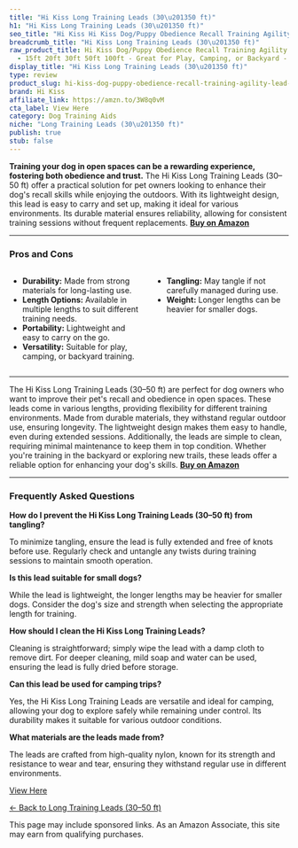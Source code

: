 ```yaml
---
title: "Hi Kiss Long Training Leads (30\u201350 ft)"
h1: "Hi Kiss Long Training Leads (30\u201350 ft)"
seo_title: "Hi Kiss Hi Kiss Dog/Puppy Obedience Recall Training Agility\u2026"
breadcrumb_title: "Hi Kiss Long Training Leads (30\u201350 ft)"
raw_product_title: Hi Kiss Dog/Puppy Obedience Recall Training Agility Lead/ Leash
  - 15ft 20ft 30ft 50ft 100ft - Great for Play, Camping, or Backyard - Black
display_title: "Hi Kiss Long Training Leads (30\u201350 ft)"
type: review
product_slug: hi-kiss-dog-puppy-obedience-recall-training-agility-lead-leash-15ft-20f-066d0c1d
brand: Hi Kiss
affiliate_link: https://amzn.to/3W8q0vM
cta_label: View Here
category: Dog Training Aids
niche: "Long Training Leads (30\u201350 ft)"
publish: true
stub: false
---
```


<div id="intro" class="full-width">
  <p><strong>Training your dog in open spaces can be a rewarding experience, fostering both obedience and trust.</strong> The Hi Kiss Long Training Leads (30–50 ft) offer a practical solution for pet owners looking to enhance their dog's recall skills while enjoying the outdoors. With its lightweight design, this lead is easy to carry and set up, making it ideal for various environments. Its durable material ensures reliability, allowing for consistent training sessions without frequent replacements. <a href="https://amzn.to/3W8q0vM" rel="nofollow sponsored noopener" target="_blank"><strong>Buy on Amazon</strong></a></p>
</div>

<hr />
<h3 id="pros-cons">Pros and Cons</h3>
<div class="pc-grid" style="display:grid;grid-template-columns:1fr 1fr;gap:16px;">
  <ul>
    <li><strong>Durability:</strong> Made from strong materials for long-lasting use.</li>
    <li><strong>Length Options:</strong> Available in multiple lengths to suit different training needs.</li>
    <li><strong>Portability:</strong> Lightweight and easy to carry on the go.</li>
    <li><strong>Versatility:</strong> Suitable for play, camping, or backyard training.</li>
  </ul>
  <ul>
    <li><strong>Tangling:</strong> May tangle if not carefully managed during use.</li>
    <li><strong>Weight:</strong> Longer lengths can be heavier for smaller dogs.</li>
  </ul>
</div>
<hr />

<div class="full-width">
  <p>The Hi Kiss Long Training Leads (30–50 ft) are perfect for dog owners who want to improve their pet's recall and obedience in open spaces. These leads come in various lengths, providing flexibility for different training environments. Made from durable materials, they withstand regular outdoor use, ensuring longevity. The lightweight design makes them easy to handle, even during extended sessions. Additionally, the leads are simple to clean, requiring minimal maintenance to keep them in top condition. Whether you're training in the backyard or exploring new trails, these leads offer a reliable option for enhancing your dog's skills. <a href="https://amzn.to/3W8q0vM" rel="nofollow sponsored noopener" target="_blank"><strong>Buy on Amazon</strong></a></p>
</div>

<hr />
<h3 id="faqs">Frequently Asked Questions</h3>

<p><strong>How do I prevent the Hi Kiss Long Training Leads (30–50 ft) from tangling?</strong></p>
<p>To minimize tangling, ensure the lead is fully extended and free of knots before use. Regularly check and untangle any twists during training sessions to maintain smooth operation.</p>

<p><strong>Is this lead suitable for small dogs?</strong></p>
<p>While the lead is lightweight, the longer lengths may be heavier for smaller dogs. Consider the dog's size and strength when selecting the appropriate length for training.</p>

<p><strong>How should I clean the Hi Kiss Long Training Leads?</strong></p>
<p>Cleaning is straightforward; simply wipe the lead with a damp cloth to remove dirt. For deeper cleaning, mild soap and water can be used, ensuring the lead is fully dried before storage.</p>

<p><strong>Can this lead be used for camping trips?</strong></p>
<p>Yes, the Hi Kiss Long Training Leads are versatile and ideal for camping, allowing your dog to explore safely while remaining under control. Its durability makes it suitable for various outdoor conditions.</p>

<p><strong>What materials are the leads made from?</strong></p>
<p>The leads are crafted from high-quality nylon, known for its strength and resistance to wear and tear, ensuring they withstand regular use in different environments.</p>
<p><a class="btn" href="https://amzn.to/3W8q0vM" target="_blank" rel="nofollow sponsored noopener">View Here</a></p>
<p><a href="/roundups/dog-training-aids/long-training-leads-30-50-ft-/">← Back to Long Training Leads (30–50 ft)</a></p>
<aside class="disclosure">This page may include sponsored links. As an Amazon Associate, this site may earn from qualifying purchases.</aside>

